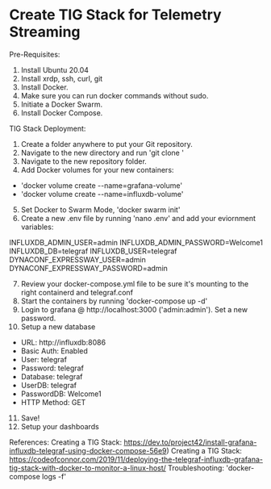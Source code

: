 # Create TIG Stack for Telemetry Streaming

Pre-Requisites:
1. Install Ubuntu 20.04
2. Install xrdp, ssh, curl, git
3. Install Docker.
4. Make sure you can run docker commands without sudo.
5. Initiate a Docker Swarm.
6. Install Docker Compose.

TIG Stack Deployment:
1. Create a folder anywhere to put your Git repository.
2. Navigate to the new directory and run 'git clone <this repository>'
3. Navigate to the new repository folder.
4. Add Docker volumes for your new containers:
- 'docker volume create --name=grafana-volume'
- 'docker volume create --name=influxdb-volume'
5. Set Docker to Swarm Mode, 'docker swarm init'
6. Create a new .env file by running 'nano .env' and add your eviornment variables:
 
INFLUXDB_ADMIN_USER=admin
INFLUXDB_ADMIN_PASSWORD=Welcome1
INFLUXDB_DB=telegraf
INFLUXDB_USER=telegraf
DYNACONF_EXPRESSWAY_USER=admin
DYNACONF_EXPRESSWAY_PASSWORD=admin

7. Review your docker-compose.yml file to be sure it's mounting to the right containerd and telegraf.conf
8. Start the containers by running 'docker-compose up -d'
9. Login to grafana @ http://localhost:3000 ('admin:admin'). Set a new password.
10. Setup a new database
 - URL: http://influxdb:8086
 - Basic Auth: Enabled
 - User: telegraf
 - Password: telegraf
 - Database: telegraf
 - UserDB: telegraf
 - PasswordDB: Welcome1
 - HTTP Method: GET
11. Save!
12. Setup your dashboards

References: Creating a TIG Stack: https://dev.to/project42/install-grafana-influxdb-telegraf-using-docker-compose-56e9)
Creating a TIG Stack: https://codeofconnor.com/2019/11/deploying-the-telegraf-influxdb-grafana-tig-stack-with-docker-to-monitor-a-linux-host/
Troubleshooting: 'docker-compose logs -f'

